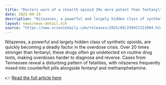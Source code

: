 ```yaml
---
title: "Doctors warn of a stealth opioid 20x more potent than fentanyl"
date: 2025-09-19
description: "Nitazenes, a powerful and largely hidden class of synthetic opioids, are quickly becoming a deadly factor in the overdose crisis. Over 20 times stronger than fentanyl, these drugs often go undetected on routine drug tests, making overdoses harder to diagnose and reverse. Cases from Tennessee reveal a disturbing pattern of fatalities, with nitazenes frequently mixed into counterfeit pills alongside fentanyl and methamphetamine."
layout: news/news-detail.njk
source: "https://www.sciencedaily.com/releases/2025/09/250917221004.htm"
---
```


Nitazenes, a powerful and largely hidden class of synthetic opioids, are quickly becoming a deadly factor in the overdose crisis. Over 20 times stronger than fentanyl, these drugs often go undetected on routine drug tests, making overdoses harder to diagnose and reverse. Cases from Tennessee reveal a disturbing pattern of fatalities, with nitazenes frequently mixed into counterfeit pills alongside fentanyl and methamphetamine.

👉 [Read the full article here](https://www.sciencedaily.com/releases/2025/09/250917221004.htm)
